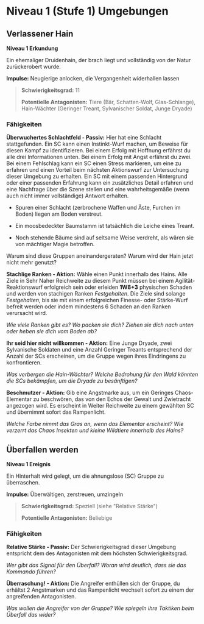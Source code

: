 # Niveau 1 (Stufe 1) Umgebungen

## Verlassener Hain
**Niveau 1 Erkundung**

Ein ehemaliger Druidenhain, der brach liegt und vollständig von der Natur zurückerobert wurde.

**Impulse:** Neugierige anlocken, die Vergangenheit widerhallen lassen

> **Schwierigkeitsgrad:** 11
>
> **Potentielle Antagonisten:** Tiere (Bär, Schatten-Wolf, Glas-Schlange), Hain-Wächter (Geringer Treant, Sylvanischer Soldat, Junge Dryade)

### Fähigkeiten

**Überwuchertes Schlachtfeld - Passiv:** Hier hat eine Schlacht stattgefunden.
Ein SC kann einen Instinkt-Wurf machen, um Beweise für diesen Kampf zu identifizieren.
Bei einem Erfolg mit Hoffnung erfährst du alle drei Informationen unten.
Bei einem Erfolg mit Angst erfährst du zwei.
Bei einem Fehlschlag kann ein SC einen Stress markieren, um eine zu erfahren und einen Vorteil beim nächsten Aktionswurf zur Untersuchung dieser Umgebung zu erhalten.
Ein SC mit einem passenden Hintergrund oder einer passenden Erfahrung kann ein zusätzliches Detail erfahren und eine Nachfrage über die Szene stellen und eine wahrheitsgemäße (wenn auch nicht immer vollständige) Antwort erhalten.

- Spuren einer Schlacht (zerbrochene Waffen und Äste, Furchen im Boden) liegen am Boden verstreut.

- Ein moosbedeckter Baumstamm ist tatsächlich die Leiche eines Treant.

- Noch stehende Bäume sind auf seltsame Weise verdreht, als wären sie von mächtiger Magie betroffen.

Warum sind diese Gruppen aneinandergeraten?
Warum wird der Hain jetzt nicht mehr genutzt?

**Stachlige Ranken - Aktion:** Wähle einen Punkt innerhalb des Hains.
Alle Ziele in Sehr Naher Reichweite zu diesem Punkt müssen bei einem Agilität-Reaktionswurf erfolgreich sein oder erleiden **1W8+3** physischen Schaden und werden von stachigen Ranken *Festgehalten*.
Die Ziele sind solange *Festgehalten*, bis sie mit einem erfolgreichen Finesse- oder Stärke-Wurf befreit werden oder indem mindestens 6 Schaden an den Ranken verursacht wird.

*Wie viele Ranken gibt es?*
*Wo packen sie dich?*
*Ziehen sie dich nach unten oder heben sie dich vom Boden ab?*

**Ihr seid hier nicht willkommen - Aktion:** Eine Junge Dryade, zwei Sylvanische Soldaten und eine Anzahl Geringer Treants entsprechend der Anzahl der SCs erscheinen, um die Gruppe wegen ihres Eindringens zu konfrontieren.

*Was verbergen die Hain-Wächter?*
*Welche Bedrohung für den Wald könnten die SCs bekämpfen, um die Dryade zu besänftigen?*

**Beschmutzer - Aktion:** Gib eine Angstmarke aus, um ein Geringes Chaos-Elementar zu beschwören, das von den Echos der Gewalt und Zwietracht angezogen wird.
Es erscheint in Weiter Reichweite zu einem gewählten SC und übernimmt sofort das Rampenlicht.

*Welche Farbe nimmt das Gras an, wenn das Elementar erscheint?*
*Wie verzerrt das Chaos Insekten und kleine Wildtiere innerhalb des Hains?*

## Überfallen werden
**Niveau 1 Ereignis**

Ein Hinterhalt wird gelegt, um die ahnungslose (SC) Gruppe zu überraschen.

**Impulse:** Überwältigen, zerstreuen, umzingeln

> **Schwierigkeitsgrad:** Speziell (siehe "Relative Stärke")
>
> **Potentielle Antagonisten:** Beliebige

### Fähigkeiten

**Relative Stärke - Passiv:** Der Schwierigkeitsgrad dieser Umgebung entspricht dem des Antagonisten mit dem höchsten Schwierigkeitsgrad.

*Wer gibt das Signal für den Überfall?*
*Woran wird deutlich, dass sie das Kommando führen?*

**Überraschung! - Aktion:** Die Angreifer enthüllen sich der Gruppe, du erhältst 2 Angstmarken und das Rampenlicht wechselt sofort zu einem der angreifenden Antagonisten.

*Was wollen die Angreifer von der Gruppe?*
*Wie spiegeln ihre Taktiken beim Überfall das wider?*
